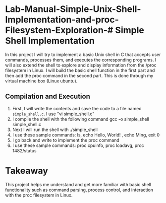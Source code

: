 # Lab-Manual-Simple-Unix-Shell-Implementation-and-proc-Filesystem-Exploration-# Simple Shell Implementation


In this project I will try to implement a basic Unix shell in C that accepts user commands, processes them, and executes the corresponding programs. I will also extend the shell to explore and display information from the /proc filesystem in Linux. I will build the basic shell function in the first part and then add the proc command in the second part. This is done through my virtual machine box (Linux ubuntu).



## Compilation and Execution
1. First, I will write the contents and save the code to a file named `simple_shell.c`. I use "vi simple_shell.c"
2. I compile the shell with the following command gcc -o simple_shell simple_shell.c
3. Next I will run the shell with ./simple_shell
4. I use these sample commands: ls, echo Hello, World! , echo Ming, exit 0
5. I go back and write to implement the proc command
6. I use these sample commands: proc cpuinfo, proc loadavg, proc 1482/status


# Takeaway
This project helps me understand and get more familiar with basic shell functionality such as command parsing, process control, and interaction with the proc filesystem in Linux.
